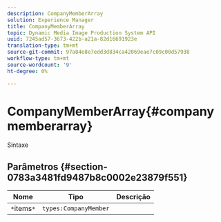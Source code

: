 ```yaml
---
description: CompanyMemberArray
solution: Experience Manager
title: CompanyMemberArray
topic: Dynamic Media Image Production System API
uuid: 7245ad57-3673-422b-a21a-82d16691923e
translation-type: tm+mt
source-git-commit: 97a84e8e7edd3d834ca42069eae7c09c00d57938
workflow-type: tm+mt
source-wordcount: '9'
ht-degree: 0%

---
```



# CompanyMemberArray{#companymemberarray}

Sintaxe

## Parâmetros {#section-0783a3481fd9487b8c0002e23879f551}

| Nome | Tipo | Descrição |
|---|---|---|
| `*`items`*` | `types:CompanyMember` |  |

